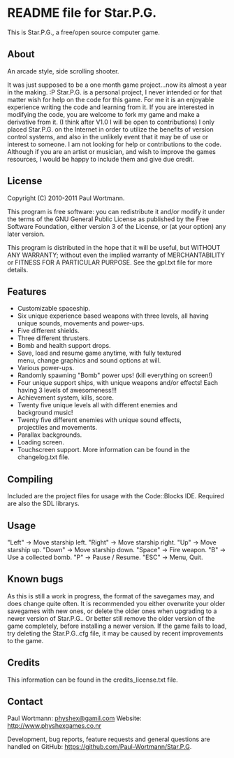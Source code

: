 README file for Star.P.G.
=============================

This is Star.P.G., a free/open source computer game.

About
-----
An arcade style, side scrolling shooter.

It was just supposed to be a one month game project...now its almost a year in the making. :P
Star.P.G. is a personal project, I never intended or for that matter wish for help on the code for this game. 
For me it is an enjoyable experience writing the code and learning from it.
If you are interested in modifying the code, you are welcome to fork my game and make a derivative from it. (I think after V1.0 I will be open to contributions)
I only placed Star.P.G. on the Internet in order to utilize the benefits of version control systems, and also in the unlikely event that it may be of use or interest to someone.
I am not looking for help or contributions to the code. 
Although if you are an artist or musician, and wish to improve the games resources, I would be happy to include them and give due credit.

License
-------
Copyright (C) 2010-2011 Paul Wortmann.

This program is free software: you can redistribute it and/or modify it under
the terms of the GNU General Public License as published by the Free Software
Foundation, either version 3 of the License, or (at your option) any later
version. 

This program is distributed in the hope that it will be useful, but WITHOUT ANY
WARRANTY; without even the implied warranty of MERCHANTABILITY or FITNESS FOR A
PARTICULAR PURPOSE.  See the gpl.txt file for more details. 

Features
--------
- Customizable spaceship.
- Six unique experience based weapons with three levels, all
  having unique sounds, movements and power-ups.
- Five different shields.
- Three different thrusters.
- Bomb and health support drops.
- Save, load and resume game anytime, with fully textured    
  menu, change graphics and sound options at will.
- Various power-ups.
- Randomly spawning "Bomb"  power ups! (kill everything on screen!)
- Four unique support ships, with unique weapons and/or effects!
   Each having 3 levels of awesomeness!!!
- Achievement system, kills, score.
- Twenty five unique levels all with different enemies and      
   background music!
- Twenty five different enemies with unique sound effects,    
  projectiles and movements.
- Parallax backgrounds.
- Loading screen.
- Touchscreen support.
More information can be found in the changelog.txt file.

Compiling
---------
Included are the project files for usage with the Code::Blocks IDE.
Required are also the SDL librarys.

Usage
-----
"Left"    ->    Move starship left.
"Right"   ->    Move starship right.
"Up"      ->    Move starship up.
"Down"    ->    Move starship down.
"Space"   ->    Fire weapon.
"B"       ->    Use a collected bomb.
"P"       ->    Pause / Resume.
"ESC"	  ->    Menu, Quit.

Known bugs
----------
As this is still a work in progress, the format of the savegames may, and does change quite often.
It is recommended you either overwrite your older savegames with new ones, or delete the older ones when upgrading to a newer version of Star.P.G..
Or better still remove the older version of the game completely, before installing a newer version.
If the game fails to load, try deleting the Star.P.G..cfg file, it may be caused by recent improvements to the game.

Credits
-------
This information can be found in the credits_license.txt file.

Contact
-------
Paul Wortmann: physhex@gamil.com
Website: http://www.physhexgames.co.nr

Development, bug reports, feature requests and general questions are handled on
GitHub: https://github.com/Paul-Wortmann/Star.P.G.
